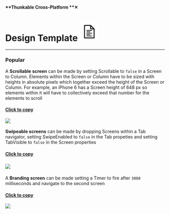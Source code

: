#### **Thunkable Cross-Platform **✕

# Design Template ![](/assets/template-icon.png)

---

### Popular

A **Scrollable screen** can be made by setting Scrollable to `false` in a Screen to Column. Elements within the Screen or Column have to be sized with heights in absolute pixels which together exceed the height of the Screen or Column. For example, an iPhone 6 has a Screen height of 648 px so elements within it will have to collectively exceed that number for the elements to scroll

#### [Click to copy](https://goo.gl/2QuQ4G)

![](/assets/design-✕-scrollable.gif)

**Swipeable screens** can be made by dropping Screens within a Tab navigator, setting SwipeEnabled to `false` in the Tab propeties and setting TabVisible to `false` in the Screen properties

#### [**Click to copy**](https://goo.gl/5Gr3E6)

### ![](/assets/design-✕-swipeable-screens.gif)

A **Branding screen** can be made setting a Timer to fire after `3000` milliseconds and navigate to the second screen

#### [**Click to copy**](https://goo.gl/sWaWjQ)

![](/assets/design-✕-branding.gif)



